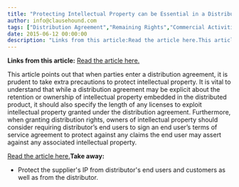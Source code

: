 ```yaml
---
title: "Protecting Intellectual Property can be Essential in a Distribution Agreement"
author: info@clausehound.com
tags: ["Distribution Agreement","Remaining Rights","Commercial Activities","info@clausehound.com"]
date: 2015-06-12 00:00:00
description: "Links from this article:Read the article here.This article points out that when parties enter a distribution agreement, it is prudent to..."
---
```


**Links from this article:**
[Read the article here.](http://www.lexology.com/library/detail.aspx?g=9cea2689-7a98-4e45-83b2-45c273035c66)

This article points out that when parties enter a distribution agreement, it is prudent to take extra precautions to protect intellectual property. It is vital to understand that while a distribution agreement may be explicit about the retention or ownership of intellectual property embedded in the distributed product, it should also specify the length of any licenses to exploit intellectual property granted under the distribution agreement. Furthermore, when granting distribution rights, owners of intellectual property should consider requiring distributor’s end users to sign an end user’s terms of service agreement to protect against any claims the end user may assert against any associated intellectual property.

[Read the article here.](http://www.lexology.com/library/detail.aspx?g=9cea2689-7a98-4e45-83b2-45c273035c66)**Take away:**
- Protect the supplier's IP from distributor's end users and customers as well as from the distributor.